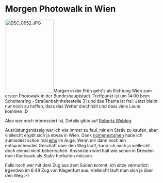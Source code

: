 # Morgen Photowalk in Wien

<a class="left" href="http://www.flickr.com/photos/zerok/258353579/" title="DSC_0652.JPG by zeroK, on Flickr"><img src="http://farm1.static.flickr.com/89/258353579_a2f86b8fba_m.jpg" width="160" height="240" alt="DSC_0652.JPG" /></a>Morgen in der Früh geht's ab Richtung Wien zum ersten Photowalk in der Bundeshauptstadt. Treffpunkt ist um 14:00 beim Schottenring - Straßenbahnhaltestelle 31 und das Thema ist frei. Jetzt bleibt nur noch zu hoffen, dass das Wetter durchhält und dass viele Leute kommen :D 

Also wer noch interessiert ist, Details gibts auf [Roberts Weblog](http://www.robertlender.info/blog/archives/2541-Photowalk-Wien-21.-Juni-2008.html).

Ausrüstungsmässig war ich wie immer zu faul, mir ein Stativ zu kaufen, aber vielleicht ergibt sich ja etwas in Wien. Dank [nomenestomen](http://flickr.com/photos/hkavallar/) habe ich zumindest schon mal [eins](http://geizhals.at/a212114.html) im Auge. Wenn mir dann noch ein entsprechendes Geschäft über den Weg läuft, kann ich mich ja vielleicht doch einmal nicht beherrschen. Ansonsten wird halt wie schon in Dresden mein Rucksack als Stativ herhalten müssen. 

Falls noch wer mit dem Zug aus dem Süden kommt, ich sitze vermutlich irgendwo im 6:48 Zug von Klagenfurt aus. Vielleicht läuft man sich ja über den Weg :-)